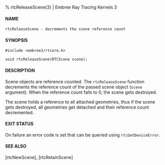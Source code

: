 % rtcReleaseScene(3) | Embree Ray Tracing Kernels 3

#### NAME

    rtcReleaseScene - decrements the scene reference count

#### SYNOPSIS

    #include <embree3/rtcore.h>

    void rtcReleaseScene(RTCScene scene);

#### DESCRIPTION

Scene objects are reference counted. The `rtcReleaseScene` function
decrements the reference count of the passed scene object (`scene`
argument). When the reference count falls to 0, the scene gets
destroyed.

The scene holds a reference to all attached geometries, thus if the
scene gets destroyed, all geometries get detached and their reference
count decremented.

#### EXIT STATUS

On failure an error code is set that can be queried using
`rtcGetDeviceError`.

#### SEE ALSO

[rtcNewScene], [rtcRetainScene]
